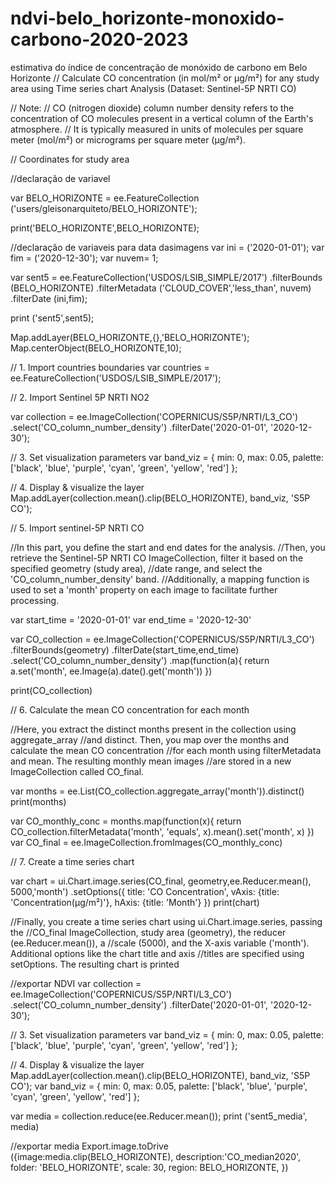 # ndvi-belo_horizonte-monoxido-carbono-2020-2023
estimativa do índice de concentração de monóxido de carbono em Belo Horizonte
// Calculate CO concentration (in mol/m² or μg/m²) for any study area  using Time series chart Analysis (Dataset: Sentinel-5P NRTI CO)

// Note:
// CO (nitrogen dioxide) column number density refers to the concentration of CO molecules present in a vertical column of the Earth's atmosphere. 
// It is typically measured in units of molecules per square meter (mol/m²) or micrograms per square meter (μg/m²).


// Coordinates for study area

//declaração de variavel

var BELO_HORIZONTE = ee.FeatureCollection ('users/gleisonarquiteto/BELO_HORIZONTE');

print('BELO_HORIZONTE',BELO_HORIZONTE);

//declaração de variaveis para data dasimagens
var ini = ('2020-01-01');
var fim = ('2020-12-30');
var nuvem= 1;

var sent5 = ee.FeatureCollection('USDOS/LSIB_SIMPLE/2017')
.filterBounds (BELO_HORIZONTE)
.filterMetadata ('CLOUD_COVER','less_than', nuvem)
.filterDate (ini,fim);

print ('sent5',sent5); 

Map.addLayer(BELO_HORIZONTE,{},'BELO_HORIZONTE');
Map.centerObject(BELO_HORIZONTE,10);

// 1. Import countries boundaries 
var countries = ee.FeatureCollection('USDOS/LSIB_SIMPLE/2017');

// 2. Import Sentinel 5P NRTI NO2
  
  var collection = ee.ImageCollection('COPERNICUS/S5P/NRTI/L3_CO')
  .select('CO_column_number_density')
  .filterDate('2020-01-01', '2020-12-30');
  
// 3. Set visualization parameters
var band_viz = {
  min: 0,
  max: 0.05,
  palette: ['black', 'blue', 'purple', 'cyan', 'green', 'yellow', 'red']
};

// 4. Display & visualize the layer
Map.addLayer(collection.mean().clip(BELO_HORIZONTE), band_viz, 'S5P CO');


// 5. Import sentinel-5P NRTI CO

//In this part, you define the start and end dates for the analysis. 
//Then, you retrieve the Sentinel-5P NRTI CO ImageCollection, filter it based on the specified geometry (study area),
//date range, and select the 'CO_column_number_density' band. 
//Additionally, a mapping function is used to set a 'month' property on each image to facilitate further processing.

var start_time = '2020-01-01'
var end_time = '2020-12-30'

var CO_collection = ee.ImageCollection('COPERNICUS/S5P/NRTI/L3_CO')
.filterBounds(geometry)
.filterDate(start_time,end_time)
.select('CO_column_number_density')
.map(function(a){
  return a.set('month', ee.Image(a).date().get('month'))
})

print(CO_collection)

// 6. Calculate the mean CO concentration for each month 

//Here, you extract the distinct months present in the collection using aggregate_array 
//and distinct. Then, you map over the months and calculate the mean CO concentration
//for each month using filterMetadata and mean. The resulting monthly mean images 
//are stored in a new ImageCollection called CO_final.

var months = ee.List(CO_collection.aggregate_array('month')).distinct()
print(months)

var CO_monthly_conc = months.map(function(x){
  return CO_collection.filterMetadata('month', 'equals', x).mean().set('month', x)
})
var CO_final = ee.ImageCollection.fromImages(CO_monthly_conc)


// 7. Create a time series chart

var chart = ui.Chart.image.series(CO_final, geometry,ee.Reducer.mean(), 5000,'month')
.setOptions({
title: 'CO Concentration',
vAxis: {title: 'Concentration(μg/m²)'},
hAxis: {title: 'Month'}
})
print(chart)

//Finally, you create a time series chart using ui.Chart.image.series, passing the 
//CO_final ImageCollection, study area (geometry), the reducer (ee.Reducer.mean()), a
//scale (5000), and the X-axis variable ('month'). Additional options like the chart title and axis 
//titles are specified using setOptions. The resulting chart is printed



//exportar NDVI
 var collection = ee.ImageCollection('COPERNICUS/S5P/NRTI/L3_CO')
  .select('CO_column_number_density')
  .filterDate('2020-01-01', '2020-12-30');
  
// 3. Set visualization parameters
var band_viz = {
  min: 0,
  max: 0.05,
  palette: ['black', 'blue', 'purple', 'cyan', 'green', 'yellow', 'red']
};

// 4. Display & visualize the layer
Map.addLayer(collection.mean().clip(BELO_HORIZONTE), band_viz, 'S5P CO');
var band_viz = {
  min: 0,
  max: 0.05,
  palette: ['black', 'blue', 'purple', 'cyan', 'green', 'yellow', 'red']
};

var media = collection.reduce(ee.Reducer.mean());
print ('sent5_media', media)




//exportar media
Export.image.toDrive ({image:media.clip(BELO_HORIZONTE),
                       description:'CO_median2020',
                       folder: 'BELO_HORIZONTE',
                       scale: 30,
                       region: BELO_HORIZONTE,
})
